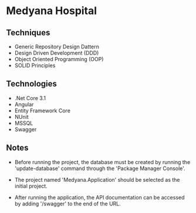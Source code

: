 # Medyana Hospital

## Techniques

* Generic Repository Design Dattern
* Design Driven Development (DDD)
* Object Oriented Programming (OOP)
* SOLID Principles

## Technologies

* .Net Core 3.1
* Angular
* Entity Framework Core
* NUnit
* MSSQL
* Swagger

## Notes

* Before running the project, the database must be created by running the 'update-database' command through the 'Package Manager Console'.

* The project named 'Medyana.Application' should be selected as the initial project.

* After running the application, the API documentation can be accessed by adding '/swagger' to the end of the URL.
